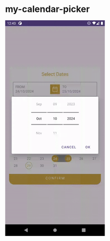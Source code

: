 # my-calendar-picker

![Overview](https://github.com/nisha131199/my-calendar-picker/blob/main/images/my-calendar-view.gif)
